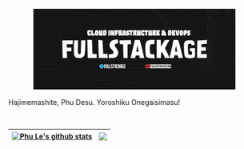 
<p align="center"><a href="https://www.youtube.com/c/FullstacKAGE"><img width="80%" src="./assets/github_profile_banner.jpg" /></a></p>

Hajimemashite, Phu Desu. Yoroshiku Onegaisimasu!

<br />

| <a href="https://www.youtube.com/c/FullstacKAGE"><img align="center" src="https://github-readme-stats.vercel.app/api?username=p-le&show_icons=true&theme=algolia&include_all_commits=true&hide_border=true" alt="Phu Le's github stats" /></a> | <a href="https://www.youtube.com/c/FullstacKAGE"><img align="center" src="https://github-readme-stats.vercel.app/api/top-langs/?username=p-le&layout=compact&hide_border=true" /></a> |
| ------------- | ------------- |